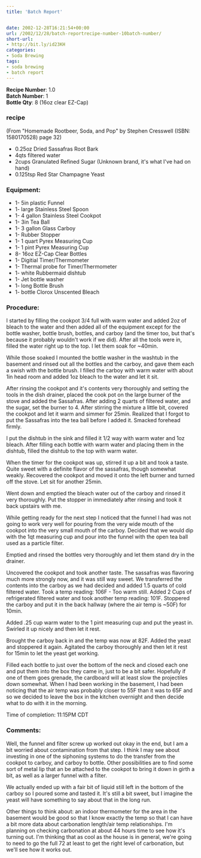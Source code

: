 ```yaml
---
title: 'Batch Report'


date: 2002-12-28T16:21:54+00:00
url: /2002/12/28/batch-reportrecipe-number-10batch-number/
short-url:
- http://bit.ly/id23KH
categories:
- Soda Brewing
tags:
- soda brewing
- batch report
---
```

**Recipe Number**: 1.0</br>
**Batch Number**: 1</br>
**Bottle Qty**: 8 (16oz clear EZ-Cap)

### recipe

(From "Homemade Rootbeer, Soda, and Pop" by Stephen Cresswell (ISBN: 1580170528) page 32)

- 0.25oz Dried Sassafras Root Bark
- 4qts filtered water
- 2cups Granulated Refined Sugar (Unknown brand, it's what I've had on hand)
- 0.125tsp Red Star Champagne Yeast

### Equipment:

- 1- 5in plastic Funnel
- 1- large Stainless Steel Spoon
- 1- 4 gallon Stainless Steel Cookpot
- 1- 3in Tea Ball
- 1- 3 gallon Glass Carboy
- 1- Rubber Stopper
- 1- 1 quart Pyrex Measuring Cup
- 1- 1 pint Pyrex Measuring Cup
- 8- 16oz EZ-Cap Clear Bottles
- 1- Digitial Timer/Thermometer
- 1- Thermal probe for Timer/Thermometer
- 1- white Rubbermaid dishtub
- 1- Jet bottle washer
- 1- long Bottle Brush
- 1- bottle Clorox Unscented Bleach

### Procedure:

I started by filling the cookpot 3/4 full with warm water and added 2oz of bleach to the water and then added all of the equipment except for the bottle washer, bottle brush, bottles, and carboy (and the timer too, but that's because it probably wouldn't work if we did). After all the tools were in, filled the water right up to the top. I let them soak for ~40min.

While those soaked I mounted the bottle washer in the washtub in the basement and rinsed out all the bottles and the carboy, and gave them each a swish with the bottle brush. I filled the carboy with warm water with about 1in head room and added 1oz bleach to the water and let it sit.

After rinsing the cookpot and it's contents very thoroughly and setting the tools in the dish drainer, placed the cook pot on the large burner of the stove and added the Sassafras. After adding 2 quarts of filtered water, and the sugar, set the burner to 4. After stirring the mixture a little bit, covered the cookpot and let it warm and simmer for 25min. Realized that I forgot to put the Sassafras into the tea ball before I added it. Smacked forehead firmly.

I put the dishtub in the sink and filled it 1/2 way with warm water and 1oz bleach. After filling each bottle with warm water and placing them in the dishtub, filled the dishtub to the top with warm water.

When the timer for the cookpot was up, stirred it up a bit and took a taste. Quite sweet with a definite flavor of the sassafras, though somewhat weakly. Recovered the cookpot and moved it onto the left burner and turned off the stove. Let sit for another 25min.

Went down and emptied the bleach water out of the carboy and rinsed it very thoroughly. Put the stopper in immediately after rinsing and took it back upstairs with me.

While getting ready for the next step I noticed that the funnel I had was not going to work very well for pouring from the very wide mouth of the cookpot into the very small mouth of the carboy. Decided that we would dip with the 1qt measuring cup and pour into the funnel with the open tea ball used as a particle filter.

Emptied and rinsed the bottles very thoroughly and let them stand dry in the drainer.

Uncovered the cookpot and took another taste. The sassafras was flavoring much more strongly now, and it was still way sweet. We transferred the contents into the carboy as we had decided and added 1.5 quarts of cold filtered water. Took a temp reading: 106F - Too warm still. Added 2 Cups of refrigerated filtered water and took another temp reading: 101F. Stoppered the carboy and put it in the back hallway (where the air temp is ~50F) for 10min.

Added .25 cup warm water to the 1 pint measuring cup and put the yeast in. Swirled it up nicely and then let it rest.

Brought the carboy back in and the temp was now at 82F. Added the yeast and stoppered it again. Agitated the carboy thoroughly and then let it rest for 15min to let the yeast get working.

Filled each bottle to just over the bottom of the neck and closed each one and put them into the box they came in, just to be a bit safer. Hopefully if one of them goes grenade, the cardboard will at least slow the projectiles down somewhat. When I had been working in the basement, I had been noticing that the air temp was probably closer to 55F than it was to 65F and so we decided to leave the box in the kitchen overnight and then decide what to do with it in the morning.

Time of completion: 11:15PM CDT

### Comments:

Well, the funnel and filter screw up worked out okay in the end, but I am a bit worried about contamination from that step. I think I may see about investing in one of the siphoning systems to do the transfer from the cookpot to carboy, and carboy to bottle. Other possibilities are to find some sort of metal lip that an be attached to the cookpot to bring it down in girth a bit, as well as a larger funnel with a filter.

We actually ended up with a fair bit of liquid still left in the bottom of the carboy so I poured some and tasted it. It's still a bit sweet, but I imagine the yeast will have something to say about that in the long run.

Other things to think about: an indoor thermometer for the area in the basement would be good so that I know exactly the temp so that I can have a bit more data about carbonation length/air temp relationships. I'm planning on checking carbonation at about 44 hours time to see how it's turning out. I'm thinking that as cool as the house is in general, we're going to need to go the full 72 at least to get the right level of carbonation, but we'll see how it works out.